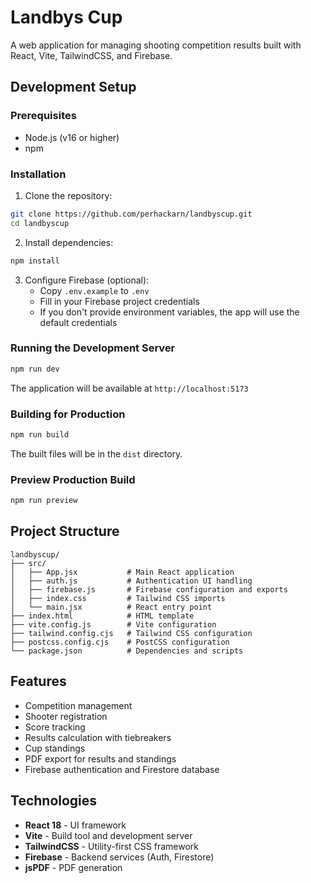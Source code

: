 # Landbys Cup

A web application for managing shooting competition results built with React, Vite, TailwindCSS, and Firebase.

## Development Setup

### Prerequisites
- Node.js (v16 or higher)
- npm

### Installation

1. Clone the repository:
```bash
git clone https://github.com/perhackarn/landbyscup.git
cd landbyscup
```

2. Install dependencies:
```bash
npm install
```

3. Configure Firebase (optional):
   - Copy `.env.example` to `.env`
   - Fill in your Firebase project credentials
   - If you don't provide environment variables, the app will use the default credentials

### Running the Development Server

```bash
npm run dev
```

The application will be available at `http://localhost:5173`

### Building for Production

```bash
npm run build
```

The built files will be in the `dist` directory.

### Preview Production Build

```bash
npm run preview
```

## Project Structure

```
landbyscup/
├── src/
│   ├── App.jsx           # Main React application
│   ├── auth.js           # Authentication UI handling
│   ├── firebase.js       # Firebase configuration and exports
│   ├── index.css         # Tailwind CSS imports
│   └── main.jsx          # React entry point
├── index.html            # HTML template
├── vite.config.js        # Vite configuration
├── tailwind.config.cjs   # Tailwind CSS configuration
├── postcss.config.cjs    # PostCSS configuration
└── package.json          # Dependencies and scripts
```

## Features

- Competition management
- Shooter registration
- Score tracking
- Results calculation with tiebreakers
- Cup standings
- PDF export for results and standings
- Firebase authentication and Firestore database

## Technologies

- **React 18** - UI framework
- **Vite** - Build tool and development server
- **TailwindCSS** - Utility-first CSS framework
- **Firebase** - Backend services (Auth, Firestore)
- **jsPDF** - PDF generation
